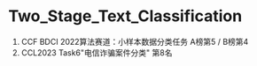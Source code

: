 # Two_Stage_Text_Classification

1. CCF BDCI 2022算法赛道：小样本数据分类任务 A榜第5 / B榜第4
2. CCL2023 Task6"电信诈骗案件分类" 第8名
